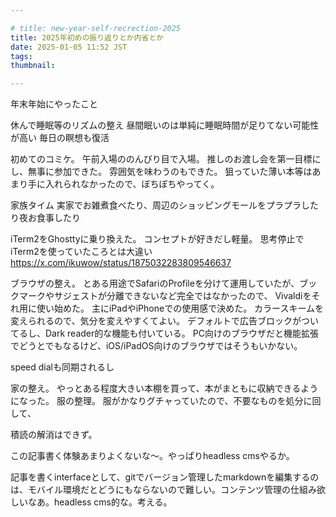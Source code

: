 ```yaml
---

# title: new-year-self-recrection-2025
title: 2025年初めの振り返りとか内省とか
date: 2025-01-05 11:52 JST
tags:
thumbnail:

---
```


年末年始にやったこと

休んで睡眠等のリズムの整え
昼間眠いのは単純に睡眠時間が足りてない可能性が高い
毎日の瞑想も復活

初めてのコミケ。
午前入場ののんびり目で入場。
推しのお渡し会を第一目標にし、無事に参加できた。
雰囲気を味わうのもできた。
狙っていた薄い本等はあまり手に入れられなかったので、ぼちぼちやってく。

家族タイム
実家でお雑煮食べたり、周辺のショッピングモールをプラプラしたり夜お食事したり

iTerm2をGhosttyに乗り換えた。
コンセプトが好きだし軽量。
思考停止でiTerm2を使っていたころとは大違い
https://x.com/ikuwow/status/1875032283809546637

ブラウザの整え。
とある用途でSafariのProfileを分けて運用していたが、ブックマークやサジェストが分離できないなど完全ではなかったので、
Vivaldiをそれ用に使い始めた。
主にiPadやiPhoneでの使用感で決めた。
カラースキームを変えられるので、気分を変えやすくてよい。
デフォルトで広告ブロックがついてるし、Dark reader的な機能も付いている。
PC向けのブラウザだと機能拡張でどうとでもなるけど、iOS/iPadOS向けのブラウザではそうもいかない。

speed dialも同期されるし

家の整え。
やっとある程度大きい本棚を買って、本がまともに収納できるようになった。
服の整理。 服がかなりグチャっていたので、不要なものを処分に回して、

積読の解消はできず。

この記事書く体験あまりよくないな〜。やっぱりheadless cmsやるか。

記事を書くinterfaceとして、gitでバージョン管理したmarkdownを編集するのは、モバイル環境だとどうにもならないので難しい。コンテンツ管理の仕組み欲しいなあ。headless cms的な。考える。
